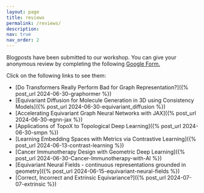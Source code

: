 ```yaml
---
layout: page
title: reviews
permalink: /reviews/
description:
nav: true
nav_order: 2
---
```


Blogposts have been submitted to our workshop. 
You can give your anonymous review by completing the following [Google Form.](https://forms.gle/Y69471ZL98JYY59LA)


Click on the following links to see them: 

* [Do Transformers Really Perform Bad for Graph Representation?]({% post_url 2024-06-30-graphormer %})
* [Equivariant Diffusion for Molecule Generation in 3D using Consistency Models]({% post_url 2024-06-30-equivariant_diffusion %})
* [Accelerating Equivariant Graph Neural Networks with JAX]({% post_url 2024-06-30-egnn-jax %})
* [Applications of TopoX to Topological Deep Learning]({% post_url 2024-06-30-smpn %})
* [Learning Embedding Spaces with Metrics via Contrastive Learning]({% post_url 2024-06-13-contrast-learning %})
* [Cancer Immunotherapy Design with Geometric Deep Learning]({% post_url 2024-06-30-Cancer-Immunotherapy-with-AI %})
* [Equivariant Neural Fields - continuous representations grounded in geometry]({% post_url 2024-06-15-equivariant-neural-fields %})
* [Correct, Incorrect and Extrinsic Equivariance?]({% post_url 2024-07-07-extrinsic %})
